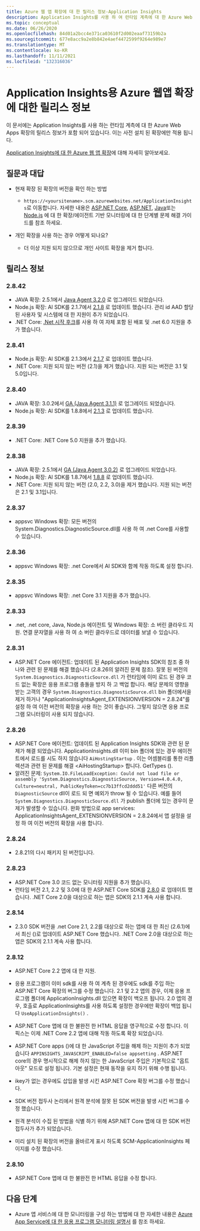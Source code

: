 ```yaml
---
title: Azure 웹 앱 확장에 대 한 릴리스 정보-Application Insights
description: Application Insights를 사용 하 여 런타임 계측에 대 한 Azure Web Apps 확장에 대 한 정보를 릴리스 합니다.
ms.topic: conceptual
ms.date: 06/26/2020
ms.openlocfilehash: 84d01a2bcc4e371ca03610f2d002eaaf73159b2a
ms.sourcegitcommit: 677e8acc9a2e8b842e4aef4472599f9264e989e7
ms.translationtype: MT
ms.contentlocale: ko-KR
ms.lasthandoff: 11/11/2021
ms.locfileid: "132316036"
---
```

# <a name="release-notes-for-azure-web-app-extension-for-application-insights"></a>Application Insights용 Azure 웹앱 확장에 대한 릴리스 정보

이 문서에는 Application Insights를 사용 하는 런타임 계측에 대 한 Azure Web Apps 확장의 릴리스 정보가 포함 되어 있습니다. 이는 사전 설치 된 확장에만 적용 됩니다.

[Application Insights에 대 한 Azure 웹 앱 확장](azure-web-apps.md)에 대해 자세히 알아보세요.

## <a name="frequently-asked-questions"></a>질문과 대답

- 현재 확장 된 확장의 버전을 확인 하는 방법
    - `https://<yoursitename>.scm.azurewebsites.net/ApplicationInsights`로 이동합니다. 자세한 내용은 [ASP.NET Core](./azure-web-apps-net-core.md#troubleshooting), [ASP.NET](./azure-web-apps-net.md#troubleshooting), [Java](./azure-web-apps-java.md#troubleshooting)또는 [Node.js](./azure-web-apps-nodejs.md#troubleshooting) 에 대 한 확장/에이전트 기반 모니터링에 대 한 단계별 문제 해결 가이드를 참조 하세요.

- 개인 확장을 사용 하는 경우 어떻게 되나요?
    - 더 이상 지원 되지 않으므로 개인 사이트 확장을 제거 합니다.

## <a name="release-notes"></a>릴리스 정보

### <a name="2842"></a>2.8.42

- JAVA 확장: 2.5.1에서 [Java Agent 3.2.0](https://github.com/microsoft/ApplicationInsights-Java/releases/tag/3.2.0) 로 업그레이드 되었습니다.
- Node.js 확장: AI SDK를 2.1.7에서 [2.1.8](https://github.com/microsoft/ApplicationInsights-node.js/releases/tag/2.1.8) 로 업데이트 했습니다. 관리 id AAD 할당 된 사용자 및 시스템에 대 한 지원이 추가 되었습니다.
- .NET Core: [.Net 시작 후크](https://github.com/dotnet/runtime/blob/main/docs/design/features/host-startup-hook.md)를 사용 하 여 자체 포함 된 배포 및 .net 6.0 지원을 추가 했습니다.

### <a name="2841"></a>2.8.41

- Node.js 확장: AI SDK를 2.1.3에서 [2.1.7](https://github.com/microsoft/ApplicationInsights-node.js/releases/tag/2.1.7) 로 업데이트 했습니다.
- .NET Core: 지원 되지 않는 버전 (2.1)을 제거 했습니다. 지원 되는 버전은 3.1 및 5.0입니다.

### <a name="2840"></a>2.8.40

- JAVA 확장: 3.0.2에서 [GA (Java Agent 3.1.1)](https://github.com/microsoft/ApplicationInsights-Java/releases/tag/3.1.1) 로 업그레이드 되었습니다.
- Node.js 확장: AI SDK를 1.8.8에서 [2.1.3](https://github.com/microsoft/ApplicationInsights-node.js/releases/tag/2.1.3) 로 업데이트 했습니다.

### <a name="2839"></a>2.8.39

- .NET Core: .NET Core 5.0 지원을 추가 했습니다.

### <a name="2838"></a>2.8.38

- JAVA 확장: 2.5.1에서 [GA (Java Agent 3.0.2)](https://github.com/microsoft/ApplicationInsights-Java/releases/tag/3.0.2) 로 업그레이드 되었습니다.
- Node.js 확장: AI SDK를 1.8.7에서 [1.8.8](https://github.com/microsoft/ApplicationInsights-node.js/releases/tag/1.8.8) 로 업데이트 했습니다.
- .NET Core: 지원 되지 않는 버전 (2.0, 2.2, 3.0)을 제거 했습니다. 지원 되는 버전은 2.1 및 3.1입니다.

### <a name="2837"></a>2.8.37

- appsvc Windows 확장: 모든 버전의 System.Diagnostics.DiagnosticSource.dll를 사용 하 여 .net Core를 사용할 수 있습니다.

### <a name="2836"></a>2.8.36

- appsvc Windows 확장: .net Core에서 AI SDK와 함께 작동 하도록 설정 합니다.

### <a name="2835"></a>2.8.35

- appsvc Windows 확장: .net Core 3.1 지원을 추가 했습니다.

### <a name="2833"></a>2.8.33

- .net, .net core, Java, Node.js 에이전트 및 Windows 확장: 소 버린 클라우드 지원. 연결 문자열을 사용 하 여 소 버린 클라우드로 데이터를 보낼 수 있습니다.

### <a name="2831"></a>2.8.31

- ASP.NET Core 에이전트: 업데이트 된 Application Insights SDK의 참조 중 하 나와 관련 된 문제를 해결 했습니다 (2.8.26의 알려진 문제 참조). 잘못 된 버전의 `System.Diagnostics.DiagnosticSource.dll` 가 런타임에 이미 로드 된 경우 코드 없는 확장은 응용 프로그램 충돌을 방지 하 고 백업 합니다. 해당 문제의 영향을 받는 고객의 경우 `System.Diagnostics.DiagnosticSource.dll` bin 폴더에서을 제거 하거나 "ApplicationInsightsAgent_EXTENSIONVERSION = 2.8.24"를 설정 하 여 이전 버전의 확장을 사용 하는 것이 좋습니다. 그렇지 않으면 응용 프로그램 모니터링이 사용 되지 않습니다.

### <a name="2826"></a>2.8.26

- ASP.NET Core 에이전트: 업데이트 된 Application Insights SDK와 관련 된 문제가 해결 되었습니다. ApplicationInsights.dll 이미 bin 폴더에 있는 경우 에이전트에서 로드를 시도 하지 않습니다 `AiHostingStartup` . 이는 어셈블리를 통한 리플렉션과 관련 된 문제를 해결 \<AiHostingStartup\> 합니다. GetTypes ().
- 알려진 문제: `System.IO.FileLoadException: Could not load file or assembly 'System.Diagnostics.DiagnosticSource, Version=4.0.4.0, Culture=neutral, PublicKeyToken=cc7b13ffcd2ddd51'` 다른 버전의 `DiagnosticSource` dll이 로드 되 면 예외가 throw 될 수 있습니다. 예를 들어 `System.Diagnostics.DiagnosticSource.dll` 가 publish 폴더에 있는 경우이 문제가 발생할 수 있습니다. 완화 방법으로 app services: ApplicationInsightsAgent_EXTENSIONVERSION = 2.8.24에서 앱 설정을 설정 하 여 이전 버전의 확장을 사용 합니다.

### <a name="2824"></a>2.8.24

- 2.8.21의 다시 패키지 된 버전입니다.

### <a name="2823"></a>2.8.23

- ASP.NET Core 3.0 코드 없는 모니터링 지원을 추가 했습니다.
- 런타임 버전 2.1, 2.2 및 3.0에 대 한 ASP.NET Core SDK를 [2.8.0](https://github.com/microsoft/ApplicationInsights-aspnetcore/releases/tag/2.8.0) 로 업데이트 했습니다. .NET Core 2.0을 대상으로 하는 앱은 SDK의 2.1.1 계속 사용 합니다.

### <a name="2814"></a>2.8.14

- 2.3.0 SDK 버전을 .net Core 2.1, 2.2를 대상으로 하는 앱에 대 한 최신 (2.6.1)에서 최신 ()로 업데이트 ASP.NET Core 했습니다. .NET Core 2.0을 대상으로 하는 앱은 SDK의 2.1.1 계속 사용 합니다.

### <a name="2812"></a>2.8.12

- ASP.NET Core 2.2 앱에 대 한 지원.
- 응용 프로그램이 이미 sdk를 사용 하 여 계측 된 경우에도 sdk를 주입 하는 ASP.NET Core 확장의 버그를 수정 했습니다. 2.1 및 2.2 앱의 경우, 이제 응용 프로그램 폴더에 ApplicationInsights.dll 있으면 확장이 백오프 됩니다. 2.0 앱의 경우, 호출로 ApplicationInsights를 사용 하도록 설정한 경우에만 확장이 백업 됩니다 `UseApplicationInsights()` .

- ASP.NET Core 앱에 대 한 불완전 한 HTML 응답을 영구적으로 수정 합니다. 이 픽스는 이제 .NET Core 2.2 앱에 대해 작동 하도록 확장 되었습니다.

- ASP.NET Core apps ()에 대 한 JavaScript 주입을 해제 하는 지원이 추가 되었습니다 `APPINSIGHTS_JAVASCRIPT_ENABLED=false appsetting` . ASP.NET core의 경우 명시적으로 해제 하지 않는 한 JavaScript 주입은 기본적으로 "옵트아웃" 모드로 설정 됩니다. 기본 설정은 현재 동작을 유지 하기 위해 수행 됩니다.

- ikey가 없는 경우에도 삽입을 발생 시킨 ASP.NET Core 확장 버그를 수정 했습니다.
- SDK 버전 접두사 논리에서 원격 분석에 잘못 된 SDK 버전을 발생 시킨 버그를 수정 했습니다.

- 원격 분석이 수집 된 방법을 식별 하기 위해 ASP.NET Core 앱에 대 한 SDK 버전 접두사가 추가 되었습니다.
- 미리 설치 된 확장의 버전을 올바르게 표시 하도록 SCM-ApplicationInsights 페이지를 수정 했습니다.

### <a name="2810"></a>2.8.10

- ASP.NET Core 앱에 대 한 불완전 한 HTML 응답을 수정 합니다.

## <a name="next-steps"></a>다음 단계

- Azure 앱 서비스에 대 한 모니터링을 구성 하는 방법에 대 한 자세한 내용은 [Azure App Service에 대 한 응용 프로그램 모니터링 설명서](azure-web-apps.md) 를 참조 하세요. 
